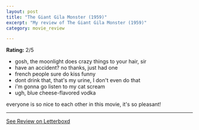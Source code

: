 ```yaml
---
layout: post
title: "The Giant Gila Monster (1959)"
excerpt: "My review of The Giant Gila Monster (1959)"
category: movie_review

---
```


**Rating:** 2/5

* gosh, the moonlight does crazy things to your hair, sir
* have an accident? no thanks, just had one
* french people sure do kiss funny
* dont drink that, that's my urine, I don't even do that
* i'm gonna go listen to my cat scream
* ugh, blue cheese-flavored vodka

everyone is so nice to each other in this movie, it's so pleasant!

<hr>

[See Review on Letterboxd](https://boxd.it/4Uk4SH)
